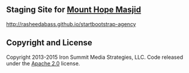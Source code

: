 ## Staging Site for [Mount Hope Masjid](http://mounthopemasjid.com)

http://rasheedabass.github.io/startbootstrap-agency

## Copyright and License

Copyright 2013-2015 Iron Summit Media Strategies, LLC. Code released under the [Apache 2.0](https://github.com/IronSummitMedia/startbootstrap-agency/blob/gh-pages/LICENSE) license.
